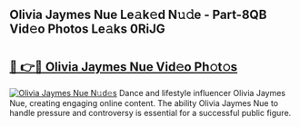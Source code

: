 ## Olivia Jaymes Nue Le𝚊k𝚎d N𝚞𝚍e - Part-8QB Vid𝚎o Photos Le𝚊ks 0RiJG

# <h2><a href="http://fb581s.evod.top/?m=Olivia+Jaymes+Nue">🔗 👉🔴 Olivia Jaymes Nue Vid𝚎o Ph𝚘t𝚘s</a></h2>

[![Olivia Jaymes Nue N𝚞d𝚎s](https://i.imgur.com/8V9OHl7.gif)](http://fb581s.evod.top/?m=Olivia+Jaymes+Nue)
Dance and lifestyle influencer Olivia Jaymes Nue, creating engaging online content. The ability Olivia Jaymes Nue to handle pressure and controversy is essential for a successful public figure. 
